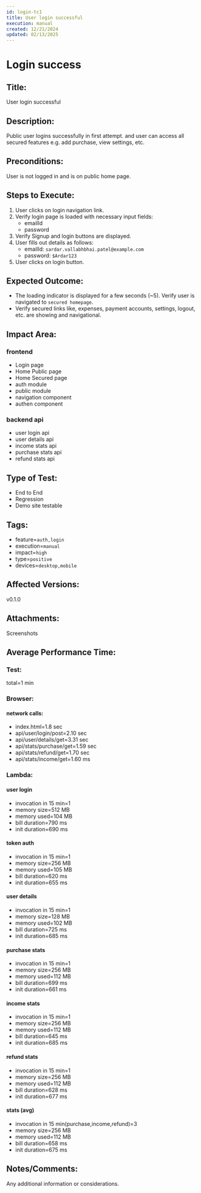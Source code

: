 ```yaml
---
id: login-tc1
title: User login successful
execution: manual
created: 12/21/2024
updated: 02/13/2025
---
```


# Login success

## Title:

User login successful

## Description:

Public user logins successfully in first attempt. and user can access all secured features e.g. add purchase, view settings, etc.

## Preconditions:

User is not logged in and is on public home page.

## Steps to Execute:

1. User clicks on login navigation link.
2. Verify login page is loaded with necessary input fields:
   - emailId
   - password
3. Verify Signup and login buttons are displayed.
4. User fills out details as follows:
   - emailId: `sardar.vallabhbhai.patel@example.com`
   - password: `$Ardar123`
5. User clicks on login button.

## Expected Outcome:

- The loading indicator is displayed for a few seconds (~5). Verify user is navigated to `secured homepage`.
- Verify secured links like, expenses, payment accounts, settings, logout, etc. are showing and navigational.

## Impact Area:

### frontend

- Login page
- Home Public page
- Home Secured page
- auth module
- public module
- navigation component
- authen component

### backend api

- user login api
- user details api
- income stats api
- purchase stats api
- refund stats api

## Type of Test:

- End to End
- Regression
- Demo site testable

## Tags:

- feature=`auth,login`
- execution=`manual`
- impact=`high`
- type=`positive`
- devices=`desktop,mobile`

## Affected Versions:

v0.1.0

## Attachments:

Screenshots

## Average Performance Time:

### Test:

total=1 min

### Browser:

#### network calls:

- index.html=1.8 sec
- api/user/login/post=2.10 sec
- api/user/details/get=3.31 sec
- api/stats/purchase/get=1.59 sec
- api/stats/refund/get=1.70 sec
- api/stats/income/get=1.60 ms

### Lambda:

#### user login

- invocation in 15 min=1
- memory size=512 MB
- memory used=104 MB
- bill duration=790 ms
- init duration=690 ms

#### token auth

- invocation in 15 min=1
- memory size=256 MB
- memory used=105 MB
- bill duration=620 ms
- init duration=655 ms

#### user details

- invocation in 15 min=1
- memory size=128 MB
- memory used=102 MB
- bill duration=725 ms
- init duration=685 ms

#### purchase stats

- invocation in 15 min=1
- memory size=256 MB
- memory used=112 MB
- bill duration=699 ms
- init duration=661 ms

#### income stats

- invocation in 15 min=1
- memory size=256 MB
- memory used=112 MB
- bill duration=645 ms
- init duration=685 ms

#### refund stats

- invocation in 15 min=1
- memory size=256 MB
- memory used=112 MB
- bill duration=628 ms
- init duration=677 ms

#### stats (avg)

- invocation in 15 min(purchase,income,refund)=3
- memory size=256 MB
- memory used=112 MB
- bill duration=658 ms
- init duration=675 ms

## Notes/Comments:

Any additional information or considerations.

